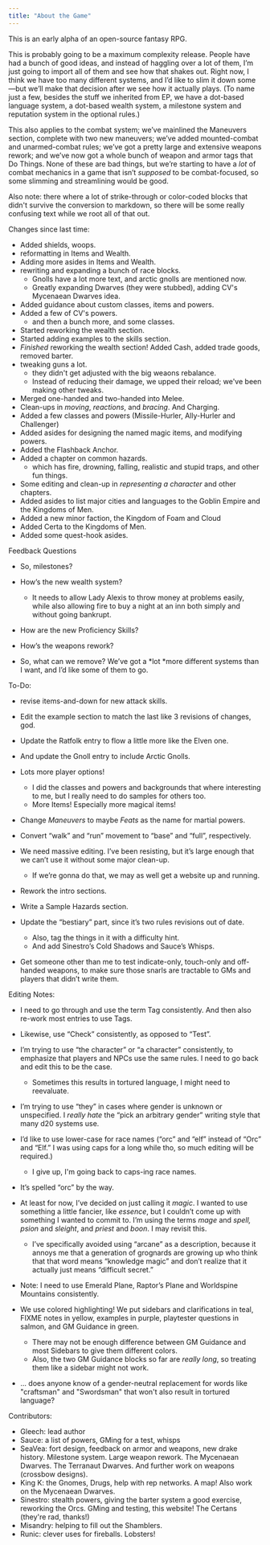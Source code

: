 ```yaml
---
title: "About the Game"
---
```


This is an early alpha of an open-source fantasy RPG.

This is probably going to be a maximum complexity release. People have
had a bunch of good ideas, and instead of haggling over a lot of them,
I’m just going to import all of them and see how that shakes out.
Right now, I think we have too many different systems, and I’d like to
slim it down some—but we’ll make that decision after we see how it
actually plays. (To name just a few, besides the stuff we inherited from
EP, we have a dot-based language system, a dot-based wealth system, a
milestone system and reputation system in the optional rules.)

This also applies to the combat system; we’ve mainlined the Maneuvers
section, complete with two new maneuvers; we’ve added mounted-combat and
unarmed-combat rules; we’ve got a pretty large and extensive weapons
rework; and we’ve now got a whole bunch of weapon and armor tags that Do
Things. None of these are bad things, but we’re starting to have a *lot*
of combat mechanics in a game that isn’t *supposed* to be
combat-focused, so some slimming and streamlining would be good.

Also note: there where a lot of strike-through or color-coded blocks that
didn't survive the conversion to markdown, so there will be some really
confusing text while we root all of that out.

Changes since last time:

- Added shields, woops.
- reformatting in Items and Wealth.
- Adding more asides in Items and Wealth.
- rewriting and expanding a bunch of race blocks.
  - Gnolls have a lot more text, and arctic gnolls are mentioned now.
  - Greatly expanding Dwarves (they were stubbed), adding CV's Mycenaean Dwarves idea.
- Added guidance about custom classes, items and powers.
- Added a few of CV's powers.
  - and then a bunch more, and some classes.
- Started reworking the wealth section.
- Started adding examples to the skills section.
- *Finished* reworking the wealth section!  Added Cash, added trade goods, removed barter.
- tweaking guns a lot.
  - they didn't get adjusted with the big weaons rebalance.
  - Instead of reducing their damage, we upped their reload; we've been making other tweaks.
- Merged one-handed and two-handed into Melee.
- Clean-ups in *moving*, *reactions*, and *bracing*.  And Charging.
- Added a few classes and powers (Missile-Hurler, Ally-Hurler and Challenger)
- Added asides for designing the named magic items, and modifying powers.
- Added the Flashback Anchor.
- Added a chapter on common hazards.
  - which has fire, drowning, falling, realistic and stupid traps, and other fun things.
- Some editing and clean-up in *representing a character* and other chapters.
- Added asides to list major cities and languages to the Goblin Empire and the Kingdoms of Men.
- Added a new minor faction, the Kingdom of Foam and Cloud
- Added Certa to the Kingdoms of Men.
- Added some quest-hook asides.

Feedback Questions

  - So, milestones?

  - How’s the new wealth system?
    
      - It needs to allow Lady Alexis to throw money at problems easily,
        while also allowing fire to buy a night at an inn both simply
        and without going bankrupt.

  - How are the new Proficiency Skills?

  - How’s the weapons rework?

  - So, what can we remove? We’ve got a *lot *more different systems
    than I want, and I’d like some of them to go.

To-Do:

  - revise items-and-down for new attack skills.

  - Edit the example section to match the last like 3 revisions of changes, god.

  - Update the Ratfolk entry to flow a little more like the Elven one.

  - And update the Gnoll entry to include Arctic Gnolls.

  - Lots more player options\!
    
      - I did the classes and powers and backgrounds that where
        interesting to me, but I really need to do samples for others
        too.
      - More Items\! Especially more magical items\!

  - Change *Maneuvers* to maybe *Feats* as the name for martial powers.

  - Convert “walk” and “run” movement to “base” and “full”,
    respectively.

  - We need massive editing. I’ve been resisting, but it’s large enough
    that we can’t use it without some major clean-up.
    
      - If we’re gonna do that, we may as well get a website up and
        running.

  - Rework the intro sections.

  - Write a Sample Hazards section.

  - Update the “bestiary” part, since it’s two rules revisions out of
    date.
    
      - Also, tag the things in it with a difficulty hint.
      - And add Sinestro’s Cold Shadows and Sauce’s Whisps.

  - Get someone other than me to test indicate-only, touch-only and
    off-handed weapons, to make sure those snarls are tractable to GMs
    and players that didn’t write them.

Editing Notes:

  - I need to go through and use the term Tag consistently. And then also re-work most entries to use Tags.

  - Likewise, use “Check” consistently, as opposed to “Test”.

  - I’m trying to use “the character” or “a character” consistently, to
    emphasize that players and NPCs use the same rules. I need to go
    back and edit this to be the case.
    
      - Sometimes this results in tortured language, I might need to
        reevaluate.

  - I’m trying to use “they” in cases where gender is unknown or
    unspecified. I *really hate* the “pick an arbitrary gender” writing
    style that many d20 systems use.

  - I’d like to use lower-case for race names (“orc” and “elf” instead
    of “Orc” and “Elf.” I was using caps for a long while tho, so much
    editing will be required.)
      - I give up, I'm going back to caps-ing race names.

  - It’s spelled “orc” by the way.

  - At least for now, I’ve decided on just calling it *magic*. I wanted
    to use something a little fancier, like *essence*, but I couldn’t
    come up with something I wanted to commit to. I’m using the terms
    *mage* and *spell,* *psion* and *sleight*, and *priest* and *boon*.
    I may revisit this.
    
      - I’ve specifically avoided using “arcane” as a description,
        because it annoys me that a generation of grognards are growing
        up who think that that word means “knowledge magic” and don’t
        realize that it actually just means “difficult secret.”

  - Note: I need to use Emerald Plane, Raptor’s Plane and Worldspine
    Mountains consistently.

  - We use colored highlighting\! We put sidebars and clarifications in
    teal, FIXME notes in yellow, examples in purple, playtester
    questions in salmon, and GM Guidance in green.
    
      - There may not be enough difference between GM Guidance and most
        Sidebars to give them different colors.
      - Also, the two GM Guidance blocks so far are *really long*, so
        treating them like a sidebar might not work.

  - ... does anyone know of a gender-neutral replacement for words like "craftsman" and "Swordsman" that won't also result in tortured language?

Contributors:

  - Gleech: lead author
  - Sauce: a list of powers, GMing for a test, whisps
  - SeaVea: fort design, feedback on armor and weapons, new drake history. Milestone system. Large weapon rework.  The Mycenaean Dwarves.  The Terranaut Dwarves.  And further work on weapons (crossbow designs).
  - King K: the Gnomes, Drugs, help with rep networks. A map\!  Also work on the Mycenaean Dwarves.
  - Sinestro: stealth powers, giving the barter system a good exercise, reworking the Orcs. GMing and testing, this website\!  The Certans (they're rad, thanks!)
  - Misandry: helping to fill out the Shamblers.
  - Runic: clever uses for fireballs. Lobsters\!
